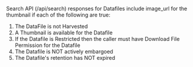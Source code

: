 Search API (/api/search) responses for Datafiles include image_url for the thumbnail if each of the following are true:
1. The DataFile is not Harvested
2. A Thumbnail is available for the Datafile
3. If the Datafile is Restricted then the caller must have Download File Permission for the Datafile
4. The Datafile is NOT actively embargoed
5. The Datafile's retention has NOT expired
